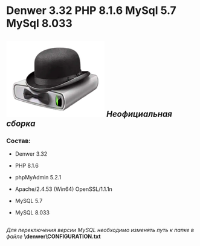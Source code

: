 # Denwer 3.32 PHP 8.1.6 MySql 5.7 MySql 8.033

## <img src="https://github.com/eduardlt/Denwer332-PHP81-MySql57-80/blob/main/assets/Denwer.png"  width = 260 height = 200> _Неофициальная сборка_

### Состав:

* Denwer 3.32

* PHP 8.1.6

* phpMуAdmin 5.2.1

* Apache/2.4.53 (Win64) OpenSSL/1.1.1n

* MySQL 5.7

* MySQL 8.033

## 
_Для переключения версии MySQL необходимо изменять путь к папке в файле_ **\denwer\CONFIGURATION.txt**

